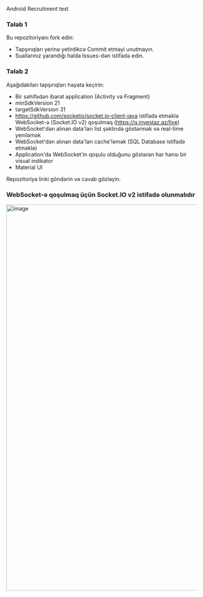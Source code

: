 Android Recruitment test

### Tələb 1
Bu repozitoriyanı fork edin:
* Tapşırıqları yerinə yetirdikcə Commit etməyi unutmayın.
* Suallarınız yarandığı halda Issues-dən istifadə edin.

### Tələb 2
Aşağıdakiları tapşırıqları həyata keçirin:
* Bir səhifədən ibarət application (Activity və Fragment)
* minSdkVersion 21
* targetSdkVersion 31
* https://github.com/socketio/socket.io-client-java istifadə etməklə WebSocket-ə (Socket.IO v2) qoşulmaq (https://q.investaz.az/live)
* WebSocket'dən alınan data'ları list şəklində göstərmək və real-time yeniləmək
* WebSocket'dən alınan data'ları cache'ləmək (SQL Database istifadə etməklə)
* Application'da WebSocket'in qoşulu olduğunu göstərən hər hansı bir visual indikator
* Material UI

Repozitoriya linki göndərin və cavab gözləyin.

### WebSocket-ə qoşulmaq üçün Socket.IO v2 istifadə olunmalıdır
<img width="1020" alt="image" src="https://github.com/algoritma-az/android-recruitment-test/assets/3234413/12f8532d-65ee-4ea3-a07b-2ab2801edae0">

